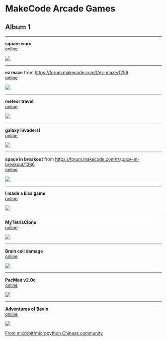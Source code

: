
# MakeCode Arcade Games
## Album 1

---------

**square wars**  
[online](https://arcade.makecode.com/01641-86661-96897-78714)

![](arcade-square-wars.gif)

---------

**ez maze** from https://forum.makecode.com/t/ez-maze/1256  
[online](https://arcade.makecode.com/68337-74786-16356-85674)

![](arcade-ez-maze.gif)

---------

**meteor travel**  
[online](https://arcade.makecode.com/07488-08884-89402-35961)

![](arcade-meteor-travel.gif)

---------

**galaxy invadersl**  
[online](https://arcade.makecode.com/44999-41585-49075-61041)

![](arcade-galaxy-invaders.gif)

---------

**space in breakout** from https://forum.makecode.com/t/space-in-breakout/1266  
[online](https://arcade.makecode.com/68957-11475-53096-25017)

![](arcade-space-in-breakout.gif)

---------

**I made a kiss game**  
[online](https://arcade.makecode.com/11796-13817-57105-17812)

![](arcade-imadeakissgame.gif)

---------

**MyTetrisClone**  
[online](https://arcade.makecode.com/49109-25743-34568-79675)

![](arcade-MyTetrisClone.gif)

---------

**Brain cell damage**  
[online](https://arcade.makecode.com/30897-28405-49882-79418)

![](arcade-Brain-cell-damage.gif)

---------

**PacMan v2.0c**  
[online](https://arcade.makecode.com/58067-64299-04129-92042)

![](arcade-PacMan-v20c.gif)

---------

**Adventures of Bevin**  
[online](https://arcade.makecode.com/49976-09044-76300-26941)

![](arcade-Adventures-of-Bevin.gif)

[From microbit/micropython Chinese community](http://www.micropython.org.cn)
